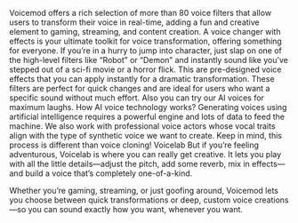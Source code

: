 Voicemod offers a rich selection of more than 80 voice filters that allow users to transform their voice in real-time, adding a fun and creative element to gaming, streaming, and content creation. A voice changer with effects is your ultimate toolkit for voice transformation, offering something for everyone.
If you’re in a hurry to jump into character, just slap on one of the high-level filters like “Robot” or “Demon” and instantly sound like you’ve stepped out of a sci-fi movie or a horror flick. This are pre-designed voice effects that you can apply instantly for a dramatic transformation. These filters are perfect for quick changes and are ideal for users who want a specific sound without much effort. Also you can try our AI voices for maximum laughs.
How AI voice technology works?
Generating voices using artificial intelligence requires a powerful engine and lots of data to feed the machine. We also work with professional voice actors whose vocal traits align with the type of synthetic voice we want to create. Keep in mind, this process is different than voice cloning!
Voicelab
But if you’re feeling adventurous, Voicelab is where you can really get creative. It lets you play with all the little details—adjust the pitch, add some reverb, mix in effects—and build a voice that’s completely one-of-a-kind.

Whether you’re gaming, streaming, or just goofing around, Voicemod lets you choose between quick transformations or deep, custom voice creations—so you can sound exactly how you want, whenever you want.
